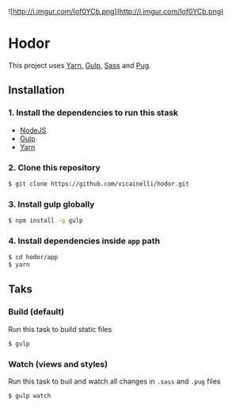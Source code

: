 ![http://i.imgur.com/Iof0YCb.png](http://i.imgur.com/Iof0YCb.png)

# Hodor

This project uses [Yarn](https://yarnpkg.com/), [Gulp](http://gulpjs.com/), [Sass](http://sass-lang.com/) and [Pug](https://pugjs.org/).


## Installation

### 1. Install the dependencies to run this stask

- [NodeJS](https://nodejs.org/en/)
- [Gulp](http://gulpjs.com/)
- [Yarn](https://yarnpkg.com/)

### 2. Clone this repository

```sh
$ git clone https://github.com/vicainelli/hodor.git
```

### 3. Install gulp globally

```sh
$ npm install -g gulp
```

### 4. Install dependencies inside `app` path

```sh
$ cd hodor/app
$ yarn
```

## Taks

### Build (default)

Run this task to build static files

```sh
$ gulp
```

### Watch (views and styles)

Run this task to buil and watch all changes in `.sass` and `.pug` files

```sh
$ gulp watch
```